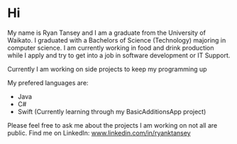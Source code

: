 # Hi

My name is Ryan Tansey and I am a graduate from the University of Waikato. I graduated with a Bachelors of Science (Technology) majoring in computer science. I am currently working in food and drink production while I apply and try to get into a job in software development or IT Support.

Currently I am working on side projects to keep my programming up

My prefered languages are:
- Java
- C#
- Swift (Currently learning through my BasicAdditionsApp project)

Please feel free to ask me about the projects I am working on not all are public.
Find me on LinkedIn: www.linkedin.com/in/ryanktansey
